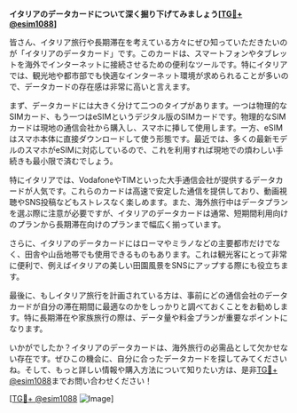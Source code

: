 **イタリアのデータカードについて深く掘り下げてみましょう[[TG💪+ @esim1088](https://t.me/s/esim1088)]**

皆さん、イタリア旅行や長期滞在を考えている方々にぜひ知っていただきたいのが「イタリアのデータカード」です。このカードは、スマートフォンやタブレットを海外でインターネットに接続させるための便利なツールです。特にイタリアでは、観光地や都市部でも快適なインターネット環境が求められることが多いので、データカードの存在感は非常に高いと言えます。

まず、データカードには大きく分けて二つのタイプがあります。一つは物理的なSIMカード、もう一つはeSIMというデジタル版のSIMカードです。物理的なSIMカードは現地の通信会社から購入し、スマホに挿して使用します。一方、eSIMはスマホ本体に直接ダウンロードして使う形態です。最近では、多くの最新モデルのスマホがeSIMに対応しているので、これを利用すれば現地での煩わしい手続きも最小限で済むでしょう。

特にイタリアでは、VodafoneやTIMといった大手通信会社が提供するデータカードが人気です。これらのカードは高速で安定した通信を提供しており、動画視聴やSNS投稿などもストレスなく楽しめます。また、海外旅行中はデータプランを選ぶ際に注意が必要ですが、イタリアのデータカードは通常、短期間利用向けのプランから長期滞在向けのプランまで幅広く揃っています。

さらに、イタリアのデータカードにはローマやミラノなどの主要都市だけでなく、田舎や山岳地帯でも使用できるものもあります。これは観光客にとって非常に便利で、例えばイタリアの美しい田園風景をSNSにアップする際にも役立ちます。

最後に、もしイタリア旅行を計画されている方は、事前にどの通信会社のデータカードが自分の滞在期間に最適なのかをしっかりと調べておくことをお勧めします。特に長期滞在や家族旅行の際は、データ量や料金プランが重要なポイントになります。

いかがでしたか？イタリアのデータカードは、海外旅行の必需品として欠かせない存在です。ぜひこの機会に、自分に合ったデータカードを探してみてくださいね。そして、もっと詳しい情報や購入方法について知りたい方は、是非[TG💪+ @esim1088](https://t.me/s/esim1088)までお問い合わせください！

[[TG💪+ @esim1088](https://t.me/s/esim1088) ![Image](https://i.postimg.cc/Y0z9fWf4/image.png)]